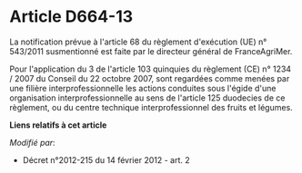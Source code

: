 # Article D664-13

La notification prévue à l'article 68 du règlement d'exécution (UE) n° 543/2011 susmentionné est faite par le directeur
général de FranceAgriMer. 

Pour l'application du 3 de l'article 103 quinquies du règlement (CE) n° 1234 / 2007 du Conseil du 22 octobre 2007, sont
regardées comme menées par une filière interprofessionnelle les actions conduites sous l'égide d'une organisation
interprofessionnelle au sens de l'article 125 duodecies de ce règlement, ou du centre technique interprofessionnel des fruits
et légumes.

**Liens relatifs à cet article**

_Modifié par_:

  - Décret n°2012-215 du 14 février 2012 - art. 2
